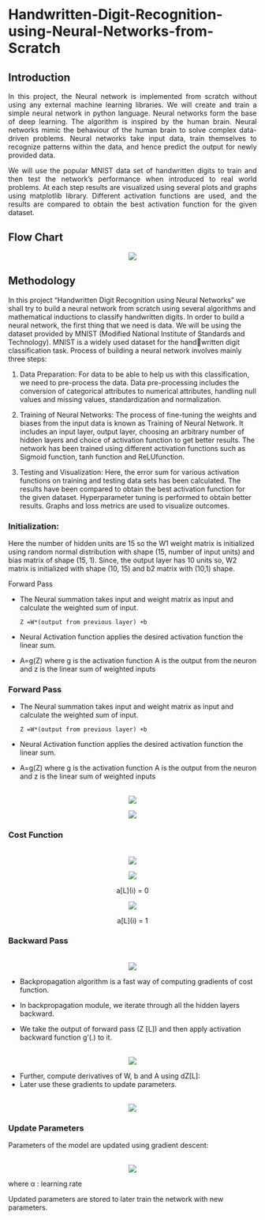 # Handwritten-Digit-Recognition-using-Neural-Networks-from-Scratch

## **Introduction**
<div style="text-align: justify">In this project, the Neural network is implemented from scratch without using any external machine learning libraries. We will create and train a simple neural network in python language. Neural networks form the base of deep learning. The algorithm is inspired by the human brain. Neural networks mimic the behaviour of the human brain to solve complex data-driven problems. Neural networks take input data, train themselves to recognize patterns within the data, and hence predict the output for newly provided data.
<br>


We will use the popular MNIST data set of handwritten digits to train and then test the network’s performance when introduced to real world problems. At each step results are visualized using several plots and graphs using matplotlib library. Different activation functions are used, and the results are compared to obtain the best activation function for the given dataset.</div>

## **Flow Chart**
<p align="center">
 <img src="https://user-images.githubusercontent.com/50751235/129025939-83eb5fb6-9526-4791-88da-8b07c5edc923.png">
 </p>

## **Methodology**

In this project “Handwritten Digit Recognition using Neural Networks” we shall try to build a neural network from scratch using several algorithms and mathematical inductions to classify handwritten digits. In order to build a neural network, the first thing that we need is data. We will be using the dataset provided by MNIST
(Modified National Institute of Standards and Technology). MNIST is a widely used dataset for the handwritten digit classification task. Process of building a neural network involves mainly three steps:


1. Data Preparation: For data to be able to help us with this classification, we need to pre-process the data. Data pre-processing includes the conversion of categorical attributes to numerical attributes, handling null values and missing values, standardization and normalization.

2. Training of Neural Networks: The process of fine-tuning the weights and biases from the input data is known as Training of Neural Network. It includes an input layer, output layer, choosing an arbitrary number of hidden layers and choice of activation function to get better results. The network has been trained using different activation functions such as Sigmoid function, tanh function and ReLUfunction.

3. Testing and Visualization: Here, the error sum for various activation functions on training and testing data sets has been calculated. The results have been compared to obtain the best activation function for the given dataset. Hyperparameter tuning is performed to obtain better results. Graphs and loss metrics are used to visualize outcomes.

### **Initialization**:

Here the number of hidden units are 15 so the W1 weight matrix is initialized using random normal distribution with shape (15, number of input units) and bias matrix of shape (15, 1).
Since, the output layer has 10 units so, W2 matrix is initialized with shape (10, 15) and b2 matrix with (10,1) shape.

Forward Pass

*	The Neural summation takes input and weight matrix as input and calculate the weighted sum of input.

		Z =W*(output from previous layer) +b

*	Neural Activation function applies the desired activation function the linear sum.
*	A=g(Z) where g is the activation function A is the output from the neuron and z is the linear sum of weighted inputs

### **Forward Pass**

*	The Neural summation takes input and weight matrix as input and calculate the weighted sum of input.

		Z =W*(output from previous layer) +b

*	Neural Activation function applies the desired activation function the linear sum.
*	A=g(Z) where g is the activation function A is the output from the neuron and z is the linear sum of weighted inputs

<p align="center">
<br>
 <img src="https://user-images.githubusercontent.com/50751235/129049024-a5bc7eb2-5032-4358-8b26-d9c3cdd1a60d.png">
</p>


<p align="center">
 <img src="https://user-images.githubusercontent.com/50751235/129049535-4660f381-3806-4d07-9e0c-1907241c8de1.png">
</p>

### **Cost Function**

<p align="center">
<br>
 <img src="https://user-images.githubusercontent.com/50751235/129049850-c2c13242-a27e-4443-ab82-52c7ea538608.png">
</p>

<p align="center">
<img src="https://user-images.githubusercontent.com/50751235/129065507-f25f14c5-d567-4bac-b2ce-9d75ee5e95fc.png">
</p>
<p align="center"> a[L](i) = 0</p>

<p align="center">
<img src="https://user-images.githubusercontent.com/50751235/129067369-1d854eef-f451-45ea-85cd-f8e070fdf05d.png">
</p>
<p align="center"> a[L](i) = 1<p>

### **Backward Pass**

<p align="center">
<br>
<img src="https://user-images.githubusercontent.com/50751235/129067683-2c65fff1-1dc7-45ca-9c63-b16c1415bd51.png">
</p>

*	Backpropagation algorithm is a fast way of computing gradients of cost function.
 
*	In backpropagation module, we iterate through all the hidden layers backward.
*	We take the output of forward pass (Z [L]) and then apply activation backward function g’(.) to it.
<p align="center">
<br>
<img src="https://user-images.githubusercontent.com/50751235/129067778-1e1117d9-2640-4d90-af96-1dc8efe887e9.png">
</p>
 
*	Further, compute derivatives of W, b and A using dZ[L]:
*	Later use these gradients to update parameters.


<p align="center">
<br>
<img src="https://user-images.githubusercontent.com/50751235/129067953-4ebf5919-49ca-4382-b3d5-395907ba0f91.png">
</p>
 
### **Update Parameters**

Parameters of the model are updated using gradient descent:
<p align="center">
<br>
<img src="https://user-images.githubusercontent.com/50751235/129068240-2b0e8e9d-a567-4dbb-8492-a1a3f3748459.png">
</p>
where α : learning rate

Updated parameters are stored to later train the network with new parameters.

